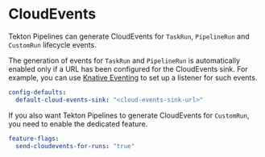 # CloudEvents

Tekton Pipelines can generate CloudEvents for `TaskRun`, `PipelineRun` and `CustomRun` lifecycle events.

The generation of events for `TaskRun` and `PipelineRun` is automatically enabled only if a URL has been configured for the CloudEvents sink. For example, you can use [Knative Eventing](https://knative.dev/docs/eventing) to set up a listener for such events.

```yaml
config-defaults:
  default-cloud-events-sink: "<cloud-events-sink-url>"
```

If you also want Tekton Pipelines to generate CloudEvents for `CustomRun`, you need to enable the dedicated feature.

```yaml
feature-flags:
  send-cloudevents-for-runs: "true"
```
